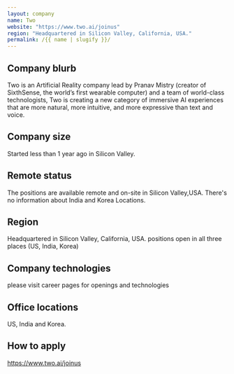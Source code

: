 ```yaml
---
layout: company
name: Two
website: "https://www.two.ai/joinus"
region: "Headquartered in Silicon Valley, California, USA."
permalink: /{{ name | slugify }}/
---
```


## Company blurb

Two is an Artificial Reality company lead by Pranav Mistry (creator of SixthSense, the world’s first wearable computer) and a team of world-class technologists, Two is creating a new category of immersive AI experiences that are more natural, more intuitive, and more expressive than text and voice.

## Company size 

Started less than 1 year ago in Silicon Valley.

## Remote status
The positions are available remote and on-site in Silicon Valley,USA. 
There's no information about India and Korea Locations. 

## Region

Headquartered in Silicon Valley, California, USA.
positions open in all three places (US, India, Korea)

## Company technologies

please visit career pages for openings and technologies

## Office locations

US, India and Korea.

## How to apply

https://www.two.ai/joinus